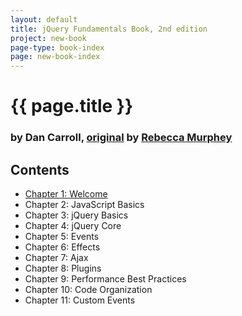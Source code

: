 ```yaml
---
layout: default
title: jQuery Fundamentals Book, 2nd edition
project: new-book
page-type: book-index
page: new-book-index
---
```


# {{ page.title }}

### by Dan Carroll, [original](http://jqfundamentals.com/legacy/) by [Rebecca Murphey](http://rmurphey.com/)

## Contents

<ul id="contents-list">
  <li><a href="ch01-welcome.html">Chapter 1: Welcome</a></li>
  <li>Chapter 2: JavaScript Basics</li>
  <li>Chapter 3: jQuery Basics</li>
  <li>Chapter 4: jQuery Core</li>
  <li>Chapter 5: Events</li>
  <li>Chapter 6: Effects</li>
  <li>Chapter 7: Ajax</li>
  <li>Chapter 8: Plugins</li>
  <li>Chapter 9: Performance Best Practices</li>
  <li>Chapter 10: Code Organization</li>
  <li>Chapter 11: Custom Events</li>
</ul>

